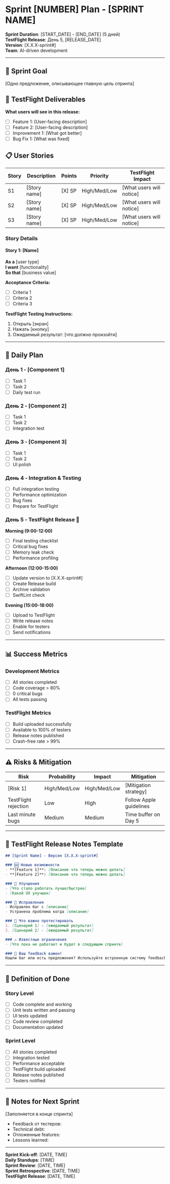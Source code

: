# Sprint [NUMBER] Plan - [SPRINT NAME]

**Sprint Duration**: [START_DATE] - [END_DATE] (5 дней)  
**TestFlight Release**: День 5, [RELEASE_DATE]  
**Version**: [X.X.X-sprint#]  
**Team**: AI-driven development  

---

## 🎯 Sprint Goal

[Одно предложение, описывающее главную цель спринта]

## 📱 TestFlight Deliverables

**What users will see in this release:**
- [ ] Feature 1: [User-facing description]
- [ ] Feature 2: [User-facing description]
- [ ] Improvement 1: [What got better]
- [ ] Bug Fix 1: [What was fixed]

## 📋 User Stories

| Story | Description | Points | Priority | TestFlight Impact |
|-------|-------------|--------|----------|-------------------|
| S1 | [Story name] | [X] SP | High/Med/Low | [What users will notice] |
| S2 | [Story name] | [X] SP | High/Med/Low | [What users will notice] |
| S3 | [Story name] | [X] SP | High/Med/Low | [What users will notice] |

### Story Details

#### Story 1: [Name]
**As a** [user type]  
**I want** [functionality]  
**So that** [business value]  

**Acceptance Criteria:**
- [ ] Criteria 1
- [ ] Criteria 2
- [ ] Criteria 3

**TestFlight Testing Instructions:**
1. Открыть [экран]
2. Нажать [кнопку]
3. Ожидаемый результат: [что должно произойти]

---

## 📅 Daily Plan

### День 1 - [Component 1]
- [ ] Task 1
- [ ] Task 2
- [ ] Daily test run

### День 2 - [Component 2]
- [ ] Task 1
- [ ] Task 2
- [ ] Integration test

### День 3 - [Component 3]
- [ ] Task 1
- [ ] Task 2
- [ ] UI polish

### День 4 - Integration & Testing
- [ ] Full integration testing
- [ ] Performance optimization
- [ ] Bug fixes
- [ ] Prepare for TestFlight

### День 5 - TestFlight Release 🚀
**Morning (9:00-12:00)**
- [ ] Final testing checklist
- [ ] Critical bug fixes
- [ ] Memory leak check
- [ ] Performance profiling

**Afternoon (12:00-15:00)**
- [ ] Update version to [X.X.X-sprint#]
- [ ] Create Release build
- [ ] Archive validation
- [ ] SwiftLint check

**Evening (15:00-18:00)**
- [ ] Upload to TestFlight
- [ ] Write release notes
- [ ] Enable for testers
- [ ] Send notifications

---

## 📊 Success Metrics

### Development Metrics
- [ ] All stories completed
- [ ] Code coverage > 80%
- [ ] 0 critical bugs
- [ ] All tests passing

### TestFlight Metrics
- [ ] Build uploaded successfully
- [ ] Available to 100% of testers
- [ ] Release notes published
- [ ] Crash-free rate > 99%

---

## ⚠️ Risks & Mitigation

| Risk | Probability | Impact | Mitigation |
|------|------------|--------|------------|
| [Risk 1] | High/Med/Low | High/Med/Low | [Mitigation strategy] |
| TestFlight rejection | Low | High | Follow Apple guidelines |
| Last minute bugs | Medium | Medium | Time buffer on Day 5 |

---

## 📱 TestFlight Release Notes Template

```markdown
## [Sprint Name] - Версия [X.X.X-sprint#]

### 🆕 Новые возможности
- **[Feature 1]**: [Описание что теперь можно делать]
- **[Feature 2]**: [Описание что теперь можно делать]

### 💪 Улучшения
- [Что стало работать лучше/быстрее]
- [Какой UX улучшен]

### 🐛 Исправления
- Исправлен баг с [описание]
- Устранена проблема когда [описание]

### 🧪 Что важно протестировать
1. [Сценарий 1] - [ожидаемый результат]
2. [Сценарий 2] - [ожидаемый результат]

### ⚠️ Известные ограничения
- [Что пока не работает и будет в следующем спринте]

### 💬 Ваш feedback важен!
Нашли баг или есть предложения? Используйте встроенную систему feedback в приложении или пишите на [email].
```

---

## 🔄 Definition of Done

### Story Level
- [ ] Code complete and working
- [ ] Unit tests written and passing
- [ ] UI tests updated
- [ ] Code review completed
- [ ] Documentation updated

### Sprint Level
- [ ] All stories completed
- [ ] Integration tested
- [ ] Performance acceptable
- [ ] TestFlight build uploaded
- [ ] Release notes published
- [ ] Testers notified

---

## 📝 Notes for Next Sprint

[Заполняется в конце спринта]
- Feedback от тестеров:
- Technical debt:
- Отложенные features:
- Lessons learned:

---

**Sprint Kick-off**: [DATE, TIME]  
**Daily Standups**: [TIME]  
**Sprint Review**: [DATE, TIME]  
**Sprint Retrospective**: [DATE, TIME]  
**TestFlight Release**: [DATE, TIME] 